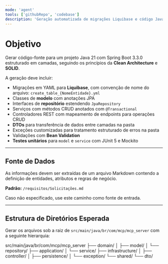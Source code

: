 ```yaml
---
mode: 'agent'
tools: ['githubRepo', 'codebase']
description: 'Geração automatizada de migrações Liquibase e código Java (model, repository, service, controller, dto, exception, testes) para projetos Spring Boot 3.3.0 usando Java 21, SOLID e Clean Architecture.'
---
```


# Objetivo

Gerar código-fonte para um projeto Java 21 com Spring Boot 3.3.0 estruturado em camadas, seguindo os princípios da **Clean Architecture** e **SOLID**.

A geração deve incluir:

- Migrações em YAML para **Liquibase**, com convenção de nome do arquivo: `create_table_{NomeEntidade}.yml`
- Classes de **modelo** com anotações JPA 
- Interfaces de **repositório** estendendo `JpaRepository`
- Serviços com métodos CRUD anotados com `@Transactional`
- Controladores REST com mapeamento de endpoints para operações CRUD
- **DTOs** para transferência de dados entre camadas na pasta
- Exceções customizadas para tratamento estruturado de erros na pasta
- Validações com **Bean Validation** 
- **Testes unitários** para `model` e `service` com JUnit 5 e Mockito

---

## Fonte de Dados

As informações devem ser extraídas de um arquivo Markdown contendo a definição de entidades, atributos e regras de negócio.

**Padrão:** `/requisitos/Solicitações.md`

Caso não especificado, use este caminho como fonte de entrada.

---

## Estrutura de Diretórios Esperada

Gerar os arquivos sob a raiz de `src/main/java/br/com/mcp/mcp_server` com a seguinte hierarquia:

src/main/java/br/com/mcp/mcp_server
├── domain/
│ ├── model/
│ └── repository/
├── application/
│ └── service/
├── infrastructure/
│ ├── controller/
│ ├── persistence/
│ └── exception/
└── shared/
└── dto/